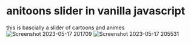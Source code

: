 # anitoons slider in vanilla javascript
this is bascially a slider of cartoons and animes 
![Screenshot 2023-05-17 201709](https://github.com/anishVermaIsHere/anitoons/assets/97972189/05484cf5-c2ff-47f2-b6ab-e640c3b26a29)
![Screenshot 2023-05-17 205531](https://github.com/anishVermaIsHere/anitoons/assets/97972189/92126c99-7dd6-405d-b056-be1ac7e28f08)

